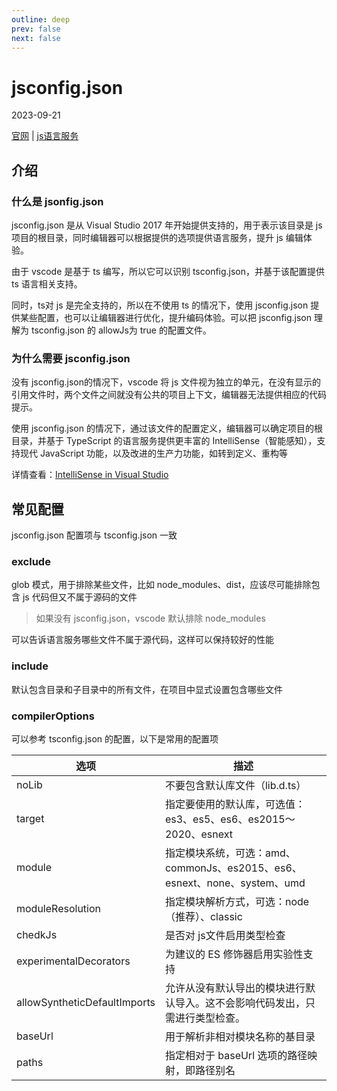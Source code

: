```yaml
---
outline: deep
prev: false
next: false
---
```


<h1>jsconfig.json</h1><p>2023-09-21</p>

[官网](jsconfig.json) | [js语言服务](https://github.com/microsoft/TypeScript/wiki/JavaScript-Language-Service-in-Visual-Studio)



## 介绍

### 什么是 jsonfig.json

jsconfig.json 是从 Visual Studio 2017 年开始提供支持的，用于表示该目录是 js 项目的根目录，同时编辑器可以根据提供的选项提供语言服务，提升 js 编辑体验。

由于 vscode 是基于 ts 编写，所以它可以识别 tsconfig.json，并基于该配置提供 ts 语言相关支持。

同时，ts对 js 是完全支持的，所以在不使用 ts 的情况下，使用 jsconfig.json 提供某些配置，也可以让编辑器进行优化，提升编码体验。可以把 jsconfig.json 理解为 tsconfig.json 的 allowJs为 true 的配置文件。

### 为什么需要 jsconfig.json

没有 jsconfig.json的情况下，vscode 将 js 文件视为独立的单元，在没有显示的引用文件时，两个文件之间就没有公共的项目上下文，编辑器无法提供相应的代码提示。

使用 jsconfig.json 的情况下，通过该文件的配置定义，编辑器可以确定项目的根目录，并基于 TypeScript 的语言服务提供更丰富的 IntelliSense（智能感知），支持现代 JavaScript 功能，以及改进的生产力功能，如转到定义、重构等

详情查看：[IntelliSense in Visual Studio](https://learn.microsoft.com/en-us/visualstudio/ide/using-intellisense?view=vs-2022)





## 常见配置

jsconfig.json 配置项与 tsconfig.json 一致

### exclude 

glob 模式，用于排除某些文件，比如 node_modules、dist，应该尽可能排除包含 js 代码但又不属于源码的文件

> 如果没有 jsconfig.json，vscode 默认排除 node_modules

可以告诉语言服务哪些文件不属于源代码，这样可以保持较好的性能



### include

默认包含目录和子目录中的所有文件，在项目中显式设置包含哪些文件



### compilerOptions

可以参考 tsconfig.json 的配置，以下是常用的配置项

| 选项                         | 描述                                                         |
| ---------------------------- | ------------------------------------------------------------ |
| noLib                        | 不要包含默认库文件（lib.d.ts）                               |
| target                       | 指定要使用的默认库，可选值：es3、es5、es6、es2015～2020、esnext |
| module                       | 指定模块系统，可选：amd、commonJs、es2015、es6、esnext、none、system、umd |
| moduleResolution             | 指定模块解析方式，可选：node（推荐）、classic                |
| chedkJs                      | 是否对 js文件启用类型检查                                    |
| experimentalDecorators       | 为建议的 ES 修饰器启用实验性支持                             |
| allowSyntheticDefaultImports | 允许从没有默认导出的模块进行默认导入。这不会影响代码发出，只需进行类型检查。 |
| baseUrl                      | 用于解析非相对模块名称的基目录                               |
| paths                        | 指定相对于 baseUrl 选项的路径映射，即路径别名                |

